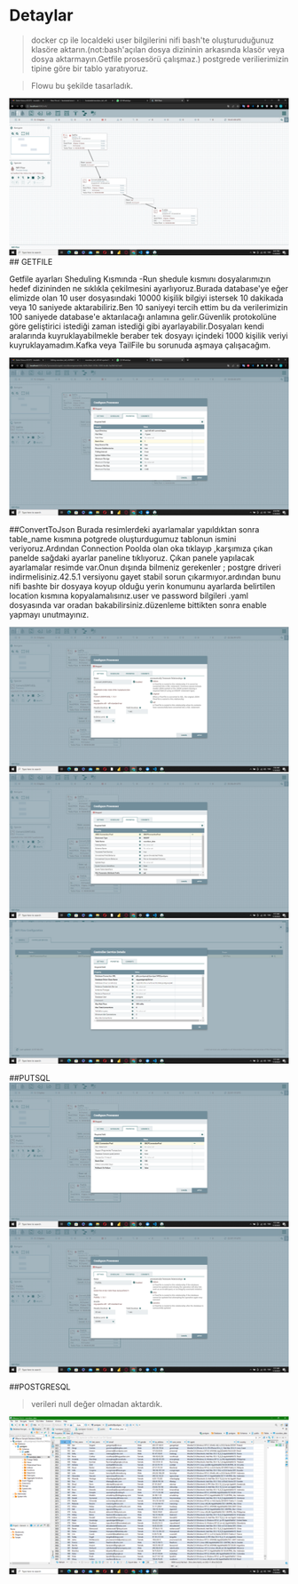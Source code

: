 # Detaylar
>docker cp ile localdeki user bilgilerini nifi bash'te oluşturuduğunuz klasöre aktarın.(not:bash'açılan dosya dizininin arkasında klasör veya dosya aktarmayın.Getfile prosesörü çalışmaz.)
>postgrede verilierimizin tipine göre bir tablo yaratıyoruz.

>Flowu bu şekilde tasarladık.
<img src="https://github.com/farabiatak/swordsec_tail_nifi/blob/main/nifi-ayarlar-1/Screenshot%20(222).png" width="auto">
## GETFILE

Getfile ayarları Sheduling Kısmında -Run shedule kısmını dosyalarımızın hedef dizininden ne sıklıkla çekilmesini ayarlıyoruz.Burada database'ye eğer elimizde olan 10 user dosyasındaki 10000 kişilik bilgiyi istersek 10 dakikada veya
10 saniyede aktarabiliriz.Ben 10 saniyeyi tercih ettim bu da verilerimizin 100 saniyede database'e aktarılacağı anlamına gelir.Güvenlik protokolüne göre geliştirici istediği zaman istediği gibi ayarlayabilir.Dosyaları kendi aralarında
kuyruklayabilmekle beraber tek dosyayı içindeki 1000 kişilik veriyi kuyruklayamadım.Kafka veya TailFile bu sorunuda aşmaya çalışacağım.

<img src="https://github.com/farabiatak/swordsec_tail_nifi/blob/main/nifi-ayarlar-1/Screenshot%20(224).png" width="auto">

##ConvertToJson
Burada resimlerdeki ayarlamalar yapıldıktan sonra table_name kısmına potgrede oluşturdugumuz tablonun ismini veriyoruz.Ardından Connection Poolda olan oka tıklayıp ,karşımıza çıkan panelde sağdaki ayarlar paneline tıklıyoruz.
Çıkan panele yapılacak ayarlamalar resimde var.Onun dışında bilmeniz gerekenler ; postgre driveri indirmelisiniz.42.5.1 versiyonu gayet stabil sorun çıkarmıyor.ardından bunu nifi bashte bir dosyaya koyup olduğu yerin konumunu ayarlarda belirtilen location kısmına kopyalamalısınız.user ve password bilgileri .yaml dosyasında var oradan bakabilirsiniz.düzenleme bittikten sonra enable yapmayı unutmayınız.

<img src="https://github.com/farabiatak/swordsec_tail_nifi/blob/main/nifi-ayarlar-1/Screenshot%20(215).png" width="auto">
<img src="https://github.com/farabiatak/swordsec_tail_nifi/blob/main/nifi-ayarlar-1/Screenshot%20(216).png" width="auto">
<img src="https://github.com/farabiatak/swordsec_tail_nifi/blob/main/nifi-ayarlar-1/Screenshot%20(217).png" width="auto">

##PUTSQL
<img src="https://github.com/farabiatak/swordsec_tail_nifi/blob/main/nifi-ayarlar-1/Screenshot%20(218).png" width="auto">
<img src="https://github.com/farabiatak/swordsec_tail_nifi/blob/main/nifi-ayarlar-1/Screenshot%20(219).png" width="auto">

##POSTGRESQL
>verileri null değer olmadan aktardık.
>
<img src="https://github.com/farabiatak/swordsec_tail_nifi/blob/main/nifi-ayarlar-1/Screenshot%20(225).png" width="auto">








